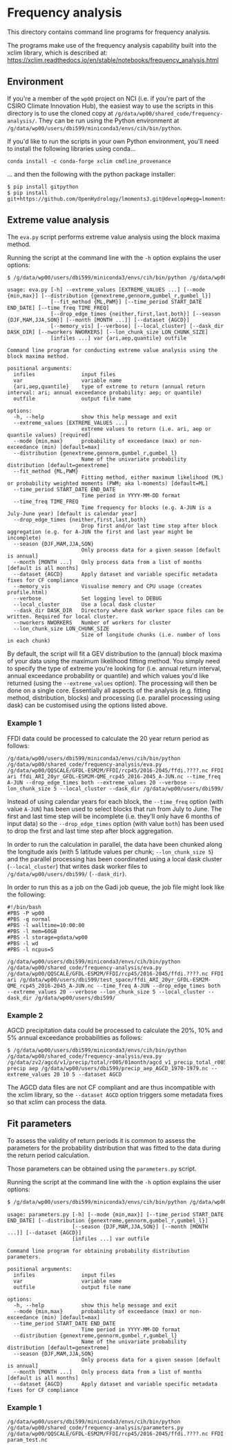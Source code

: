 # Frequency analysis

This directory contains command line programs for frequency analysis.

The programs make use of the frequency analysis capability built into the xclim library,
which is described at:  
https://xclim.readthedocs.io/en/stable/notebooks/frequency_analysis.html

## Environment

If you're a member of the `wp00` project on NCI
(i.e. if you're part of the CSIRO Climate Innovation Hub),
the easiest way to use the scripts in this directory is to use the cloned copy at `/g/data/wp00/shared_code/frequency-analysis/`.
They can be run using the Python environment at `/g/data/wp00/users/dbi599/miniconda3/envs/cih/bin/python`.

If you'd like to run the scripts in your own Python environment,
you'll need to install the following libraries using conda...
```
conda install -c conda-forge xclim cmdline_provenance
```
... and then the following with the python package installer:
```
$ pip install gitpython
$ pip install git+https://github.com/OpenHydrology/lmoments3.git@develop#egg=lmoments3
```

## Extreme value analysis

The `eva.py` script performs extreme value analysis using the block maxima method.

Running the script at the command line with the `-h` option explains the user options:

```bash
$ /g/data/wp00/users/dbi599/miniconda3/envs/cih/bin/python /g/data/wp00/shared_code/frequency-analysis/eva.py -h
```

```
usage: eva.py [-h] --extreme_values [EXTREME_VALUES ...] [--mode {min,max}] [--distribution {genextreme,gennorm,gumbel_r,gumbel_l}]
              [--fit_method {ML,PWM}] [--time_period START_DATE END_DATE] [--time_freq TIME_FREQ]
              [--drop_edge_times {neither,first,last,both}] [--season {DJF,MAM,JJA,SON}] [--month [MONTH ...]] [--dataset {AGCD}]
              [--memory_vis] [--verbose] [--local_cluster] [--dask_dir DASK_DIR] [--nworkers NWORKERS] [--lon_chunk_size LON_CHUNK_SIZE]
              [infiles ...] var {ari,aep,quantile} outfile

Command line program for conducting extreme value analysis using the block maxima method.

positional arguments:
  infiles               input files
  var                   variable name
  {ari,aep,quantile}    type of extreme to return (annual return interval: ari; annual exceedance probability: aep; or quantile)
  outfile               output file name

options:
  -h, --help            show this help message and exit
  --extreme_values [EXTREME_VALUES ...]
                        extreme values to return (i.e. ari, aep or quantile values) [required]
  --mode {min,max}      probability of exceedance (max) or non-exceedance (min) [default=max]
  --distribution {genextreme,gennorm,gumbel_r,gumbel_l}
                        Name of the univariate probability distribution [default=genextreme]
  --fit_method {ML,PWM}
                        Fitting method, either maximum likelihood (ML) or probability weighted moments (PWM; aka l-moments) [default=ML]
  --time_period START_DATE END_DATE
                        Time period in YYYY-MM-DD format
  --time_freq TIME_FREQ
                        Time frequency for blocks (e.g. A-JUN is a July-June year) [default is calendar year]
  --drop_edge_times {neither,first,last,both}
                        Drop first and/or last time step after block aggregation (e.g. for A-JUN the first and last year might be incomplete)
  --season {DJF,MAM,JJA,SON}
                        Only process data for a given season [default is annual]
  --month [MONTH ...]   Only process data from a list of months [default is all months]
  --dataset {AGCD}      Apply dataset and variable specific metadata fixes for CF compliance
  --memory_vis          Visualise memory and CPU usage (creates profile.html)
  --verbose             Set logging level to DEBUG
  --local_cluster       Use a local dask cluster
  --dask_dir DASK_DIR   Directory where dask worker space files can be written. Required for local cluster.
  --nworkers NWORKERS   Number of workers for cluster
  --lon_chunk_size LON_CHUNK_SIZE
                        Size of longitude chunks (i.e. number of lons in each chunk)
```

By default,
the script will fit a GEV distribution to the (annual) block maxima of your data using the maximum likelihood fitting method.
You simply need to specify the type of extreme you're looking for (i.e. annual return interval, annual exceedance probability or quantile)
and which values you'd like returned (using the `--extreme_values` option).
The processing will then be done on a single core.
Essentially all aspects of the analysis (e.g. fitting method, distribution, blocks) and processing (i.e. parallel processing using dask)
can be customised using the options listed above.

### Example 1

FFDI data could be processed to calculate the 20 year return period as follows:

```
/g/data/wp00/users/dbi599/miniconda3/envs/cih/bin/python /g/data/wp00/shared_code/frequency-analysis/eva.py /g/data/wp00/QQSCALE/GFDL-ESM2M/FFDI/rcp45/2016-2045/ffdi.????.nc FFDI ari ffdi_ARI_20yr_GFDL-ESM2M-QME_rcp45_2016-2045_A-JUN.nc --time_freq A-JUN --drop_edge_times both --extreme_values 20 --verbose --lon_chunk_size 5 --local_cluster --dask_dir /g/data/wp00/users/dbi599/
```

Instead of using calendar years for each block,
the `--time_freq` option (with value `A-JUN`) has been used to select blocks that run from July to June.
The first and last time step will be incomplete (i.e. they'll only have 6 months of input data)
so the `--drop_edge_times` option (with value `both`) has been used to drop
the first and last time step after block aggregation.

In order to run the calculation in parallel,
the data have been chunked along the longitude axis (with 5 latitude values per chunk; `--lon_chunk_size 5`)
and the parallel processing has been coordinated using a local dask cluster (`--local_cluster`)
that writes dask worker files to `/g/data/wp00/users/dbi599/` (`--dask_dir`).

In order to run this as a job on the Gadi job queue,
the job file might look like the following:

```
#!/bin/bash
#PBS -P wp00
#PBS -q normal
#PBS -l walltime=10:00:00
#PBS -l mem=60GB
#PBS -l storage=gdata/wp00
#PBS -l wd
#PBS -l ncpus=5

/g/data/wp00/users/dbi599/miniconda3/envs/cih/bin/python /g/data/wp00/shared_code/frequency-analysis/eva.py /g/data/wp00/QQSCALE/GFDL-ESM2M/FFDI/rcp45/2016-2045/ffdi.????.nc FFDI ari /g/data/wp00/users/dbi599/test_space/ffdi_ARI_20yr_GFDL-ESM2M-QME_rcp45_2016-2045_A-JUN.nc --time_freq A-JUN --drop_edge_times both --extreme_values 20 --verbose --lon_chunk_size 5 --local_cluster --dask_dir /g/data/wp00/users/dbi599/
```

### Example 2

AGCD precipitation data could be processed to calculate the 20%, 10% and 5% annual exceedance probabilities as follows:
```
$ /g/data/wp00/users/dbi599/miniconda3/envs/cih/bin/python /g/data/wp00/shared_code/frequency-analysis/eva.py /g/data/zv2/agcd/v1/precip/total/r005/01month/agcd_v1_precip_total_r005_monthly_197* precip aep /g/data/wp00/users/dbi599/precip_aep_AGCD_1970-1979.nc --extreme_values 20 10 5 --dataset AGCD 
```

The AGCD data files are not CF compliant and are thus incompatible with the xclim library,
so the `--dataset AGCD` option triggers some metadata fixes so that xclim can process the data.


## Fit parameters

To assess the validity of return periods it is common to assess the parameters for the
probability distribution that was fitted to the data during the return period calculation.

Those parameters can be obtained using the `parameters.py` script.

Running the script at the command line with the `-h` option explains the user options:

```bash
$ /g/data/wp00/users/dbi599/miniconda3/envs/cih/bin/python /g/data/wp00/shared_code/frequency-analysis/parameters.py -h
```

```
usage: parameters.py [-h] [--mode {min,max}] [--time_period START_DATE END_DATE] [--distribution {genextreme,gennorm,gumbel_r,gumbel_l}]
                     [--season {DJF,MAM,JJA,SON}] [--month [MONTH ...]] [--dataset {AGCD}]
                     [infiles ...] var outfile

Command line program for obtaining probability distribution parameters.

positional arguments:
  infiles               input files
  var                   variable name
  outfile               output file name

options:
  -h, --help            show this help message and exit
  --mode {min,max}      probability of exceedance (max) or non-exceedance (min) [default=max]
  --time_period START_DATE END_DATE
                        Time period in YYYY-MM-DD format
  --distribution {genextreme,gennorm,gumbel_r,gumbel_l}
                        Name of the univariate probability distribution [default=genextreme]
  --season {DJF,MAM,JJA,SON}
                        Only process data for a given season [default is annual]
  --month [MONTH ...]   Only process data from a list of months [default is all months]
  --dataset {AGCD}      Apply dataset and variable specific metadata fixes for CF compliance
```

### Example 1

```
/g/data/wp00/users/dbi599/miniconda3/envs/cih/bin/python /g/data/wp00/shared_code/frequency-analysis/parameters.py /g/data/wp00/QQSCALE/GFDL-ESM2M/FFDI/rcp45/2016-2045/ffdi.????.nc FFDI param_test.nc
```

